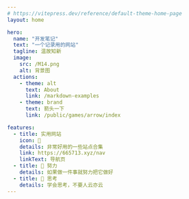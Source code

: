 ```yaml
---
# https://vitepress.dev/reference/default-theme-home-page
layout: home

hero:
  name: "开发笔记"
  text: "一个记录用的网站"
  tagline: 温故知新
  image:
    src: /M14.png
    alt: 背景图
  actions:
    - theme: alt
      text: About
      link: /markdown-examples
    - theme: brand
      text: 箭头一下
      link: /public/games/arrow/index

features:
  - title: 实用网站
    icon: 🧭
    details: 非常好用的一些站点合集
    link: https://665713.xyz/nav
    linkText: 导航页
  - title: 🧗 努力
    details: 如果做一件事就努力把它做好
  - title: 🤔 思考
    details: 学会思考，不要人云亦云
---
```


<style>
  :root {
  /* 标题渐变色 */
  --vp-home-hero-name-color: transparent;
  --vp-home-hero-name-background: -webkit-linear-gradient(120deg, #FFA500, #FFE211);

  /*图标背景渐变色 */
  --vp-home-hero-image-background-image: linear-gradient(-45deg, #41b6e6 50%, #db3eb1 50%);
  --vp-home-hero-image-filter: blur(55px);
}
</style>